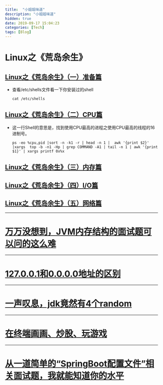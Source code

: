 ```yaml
---
title:  "小姐姐味道"
description: "小姐姐味道"
hidden: true
date: 2019-09-17 15:04:23
categories: [Tech]
tags: [Blog]
---
```


# Linux之《荒岛余生》

## [Linux之《荒岛余生》（一）准备篇](https://juejin.im/post/5bed239251882502df7f1e8e)

* 查看/etc/shells文件看一下你安装过的shell

  `cat /etc/shells`
  
## [Linux之《荒岛余生》（二）CPU篇](https://juejin.im/post/5bf0b52df265da611b57f0e6)

* 这一行Shell的意思是，找到使用CPU最高的进程之使用CPU最高的线程的16进制号。

  `ps -eo %cpu,pid |sort -n -k1 -r | head -n 1 |  awk '{print $2}' |xargs  top -b -n1 -Hp | grep COMMAND -A1 | tail -n 1 | awk '{print $1}' | xargs printf 0x%x`  
  
## [Linux之《荒岛余生》（三）内存篇](https://juejin.im/post/5c00aee06fb9a049be5d3641)

## [Linux之《荒岛余生》（四）I/O篇](https://mp.weixin.qq.com/s/khhOSLYDQLF8pdholZAxuA)

## [Linux之《荒岛余生》（五）网络篇](https://mp.weixin.qq.com/s/h8t4zUUNTAK4wxF_YMvkMQ)  
----

# [万万没想到，JVM内存结构的面试题可以问的这么难](https://juejin.im/post/5d4789afe51d453b386a62ac)

----

# [127.0.0.1和0.0.0.0地址的区别](https://juejin.im/post/5d258b6ae51d454f73356dcf)

----

# [一声叹息，jdk竟然有4个random](https://juejin.im/post/5d1d5e60f265da1b67212b20)

----

# [在终端画画、炒股、玩游戏](https://juejin.im/post/5ca32d16f265da30bb5807a2)
   
----

# [从一道简单的“SpringBoot配置文件”相关面试题，我就能知道你的水平](https://juejin.im/post/5c07ce306fb9a049f06a0c62)   

